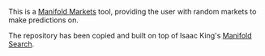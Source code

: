 This is a [Manifold Markets](https://manifold.markets/home) tool, providing the user with random markets to make predictions on.

The repository has been copied and built on top of Isaac King's [Manifold Search](https://github.com/KingSupernova31/manifold-search).
